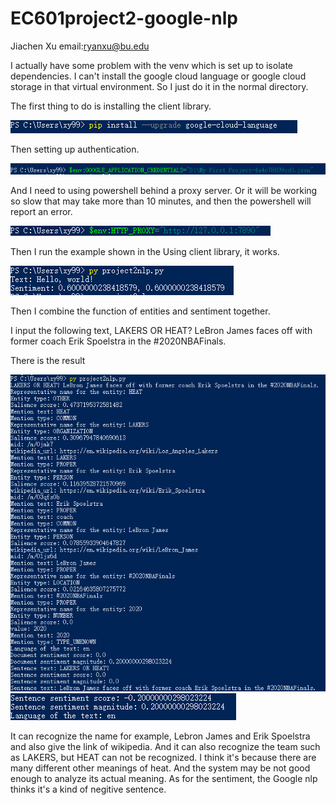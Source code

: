 # EC601project2-google-nlp 
Jiachen Xu   email:ryanxu@bu.edu

I actually have some problem with the venv which is set up to isolate dependencies. I can't install the google cloud language or google cloud storage in that virtual environment.
So I just do it in the normal directory.

The first thing to do is installing the client library.

<img src="1601261078(1).png">

Then setting up authentication.

<img src="1601261119(2).png">

And I need to using powershell behind a proxy server. Or it will be working so slow that may take more than 10 minutes, and then the powershell will report an error.

<img src="1601261195(3).png">

Then I run the example shown in the Using client library, it works.

<img src="1601261246(4).png">

Then I combine the function of entities and sentiment together.

I input the following text, LAKERS OR HEAT? LeBron James faces off with former coach Erik Spoelstra in the #2020NBAFinals.

There is the result

<img src="1601261394(5).png">

<img src="1601261453(6).png">

It can recognize the name for example, Lebron James and Erik Spoelstra and also give the link of wikipedia. And it can also recognize the team such as LAKERS, but HEAT can
 not be recognized. I think it's because there are many different other meanings of heat. And the system may be not good enough to analyze its actual meaning. As for the sentiment, the Google nlp thinks it's a kind of negitive sentence.
